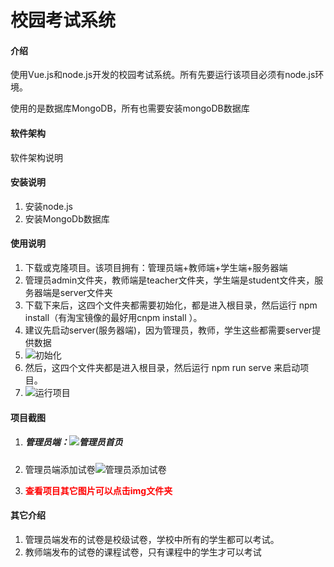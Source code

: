 # 校园考试系统

#### 介绍
使用Vue.js和node.js开发的校园考试系统。所有先要运行该项目必须有node.js环境。

使用的是数据库MongoDB，所有也需要安装mongoDB数据库

#### 软件架构
软件架构说明

#### 安装说明

1. 安装node.js
2. 安装MongoDb数据库

#### 使用说明

1.  下载或克隆项目。该项目拥有：管理员端+教师端+学生端+服务器端
2.  管理员admin文件夹，教师端是teacher文件夹，学生端是student文件夹，服务器端是server文件夹
3.  下载下来后，这四个文件夹都需要初始化，都是进入根目录，然后运行 npm install（有淘宝镜像的最好用cnpm install ）。
4.  建议先启动server(服务器端)，因为管理员，教师，学生这些都需要server提供数据
5.  ![初始化](https://gitee.com/zxr-xiaoha/campus-examination-system/raw/9daa9f4a375cf91676bc4adf1f5f67a39434ad1d/img/image-20211127122322922.png)
6.  然后，这四个文件夹都是进入根目录，然后运行 npm run serve 来启动项目。
7.  ![运行项目](https://gitee.com/zxr-xiaoha/campus-examination-system/raw/9daa9f4a375cf91676bc4adf1f5f67a39434ad1d/img/image-20211127122022797.png)

#### 项目截图

1. ##### 管理员端：![管理员首页](https://gitee.com/zxr-xiaoha/campus-examination-system/raw/9daa9f4a375cf91676bc4adf1f5f67a39434ad1d/img/image-20211127122654977.png)

2. 管理员端添加试卷![管理员添加试卷](https://gitee.com/zxr-xiaoha/campus-examination-system/raw/9daa9f4a375cf91676bc4adf1f5f67a39434ad1d/img/image-20211127122745572.png)

3. <font color="red">**查看项目其它图片可以点击img文件夹**</font>

#### 其它介绍

1. 管理员端发布的试卷是校级试卷，学校中所有的学生都可以考试。
2. 教师端发布的试卷的课程试卷，只有课程中的学生才可以考试
